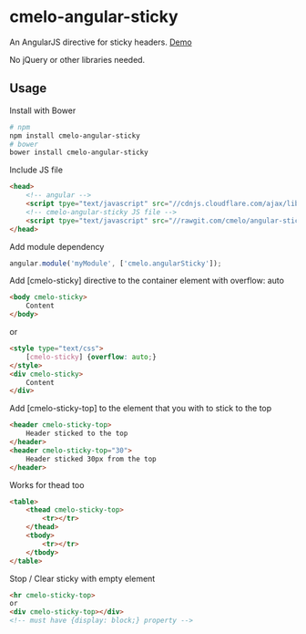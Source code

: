 cmelo-angular-sticky
==============

An AngularJS directive for sticky headers.
[Demo](http://rawgit.com/cmelo/angular-sticky/master/demo/index.html)

No jQuery or other libraries needed.


Usage
-------------

Install with Bower
```bash
# npm
npm install cmelo-angular-sticky
# bower
bower install cmelo-angular-sticky
```

Include JS file
```html
<head>
	<!-- angular -->
	<script tpye="text/javascript" src="//cdnjs.cloudflare.com/ajax/libs/angular.js/1.5.6/angular.js"></script>
	<!-- cmelo-angular-sticky JS file -->
	<script tpye="text/javascript" src="//rawgit.com/cmelo/angular-sticky/master/cmelo-sticky.js"></script>
</head>
```

Add module dependency
```js
angular.module('myModule', ['cmelo.angularSticky']);
```

Add [cmelo-sticky] directive to the container element with overflow: auto
```html
<body cmelo-sticky>
	Content
</body>
```
or
```html
<style type="text/css">
	[cmelo-sticky] {overflow: auto;}
</style>
<div cmelo-sticky>
	Content
</div>
```

Add [cmelo-sticky-top] to the element that you with to stick to the top
```html
<header cmelo-sticky-top>
	Header sticked to the top
</header>
<header cmelo-sticky-top="30">
	Header sticked 30px from the top
</header>
```

Works for thead too
```html
<table>
	<thead cmelo-sticky-top>
		<tr></tr>
	</thead>
	<tbody>
		<tr></tr>
	</tbody>
</table>
```

Stop / Clear sticky with empty element
```html
<hr cmelo-sticky-top>
or
<div cmelo-sticky-top></div>
<!-- must have {display: block;} property -->
```
